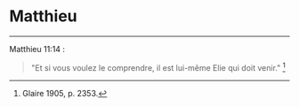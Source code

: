 # Matthieu

***

Matthieu 11:14 :

> "Et si vous voulez le comprendre, il est lui-même Elie qui doit venir." [^1]

[^1]: Glaire 1905, p. 2353.
